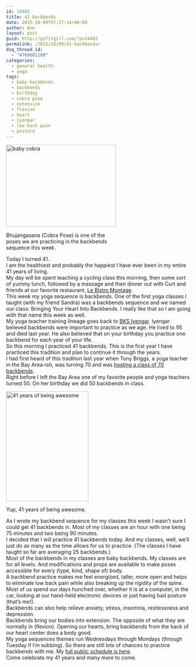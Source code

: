 ```yaml
---
id: 14402
title: 41 backbends
date: 2015-10-09T07:57:14+00:00
author: Ann
layout: post
guid: http://gofitgirl.com/?p=14402
permalink: /2015/10/09/41-backbends/
dsq_thread_id:
  - "4769681100"
categories:
  - general health
  - yoga
tags:
  - baby backbends
  - backbends
  - birthday
  - cobra pose
  - extension
  - flexion
  - heart
  - iyengar
  - low back pain
  - posture
---
```

<div id="attachment_14403" style="width: 310px" class="wp-caption alignleft">
  <a href="http://gofitgirl.com/2015/10/41-backbends/baby-cobra/" rel="attachment wp-att-14403"><img class="size-medium wp-image-14403" src="http://gofitgirl.com/wp-content/uploads/2015/10/baby-cobra-300x225.jpg" alt="baby cobra" width="300" height="225" /></a>
  
  <p class="wp-caption-text">
    Bhujangasana (Cobra Pose) is one of the poses we are practicing in the backbends sequence this week.
  </p>
</div>

  
Today I turned 41.  
I am the healthiest and probably the happiest I have ever been in my entire 41 years of living.  
My day will be spent teaching a cycling class this morning, then some sort of yummy lunch, followed by a massage and then dinner out with Curt and friends at our favorite restaurant, [Le Bistro Montage](http://www.montageportland.com).  
This week my yoga sequence is backbends. One of the first yoga classes I taught (with my friend Sandra) was a backbends sequence and we named our class: Bringing Your Heart Into Backbends. I really like that so I am going with that name this week as well.  
My yoga teacher training lineage goes back to [BKS Iyengar](http://www.bksiyengar.com). Iyengar believed backbends were important to practice as we age. He lived to 95 and died last year. He also believed that on your birthday you practice one backbend for each year of your life.  
So this morning I practiced 41 backbends. This is the first year I have practiced this tradition and plan to continue it through the years.  
I had first heard of this tradition last year when Tony Briggs, a yoga teacher in the Bay Area-ish, was turning 70 and was [hosting a class of 70 backbends](http://www.tonybriggsyoga.com/wp-content/uploads/SAVE-THE-DATE-70th-bday-flyer.pdf).  
Right before I left the Bay Area one of my favorite people and yoga teachers turned 50. On her birthday we did 50 backbends in class.  


<div id="attachment_14406" style="width: 235px" class="wp-caption alignright">
  <a href="http://gofitgirl.com/2015/10/41-backbends/img_7155/" rel="attachment wp-att-14406"><img class="wp-image-14406 size-medium" src="http://gofitgirl.com/wp-content/uploads/2015/10/IMG_7155-e1444237495245-225x300.jpg" alt="41 years of being awesome" width="225" height="300" /></a>
  
  <p class="wp-caption-text">
    Yup, 41 years of being awesome.
  </p>
</div>

  
As I wrote my backbend sequence for my classes this week I wasn&#8217;t sure I could get 41 backbends in. Most of my classes are an hour with one being 75 minutes and two being 90 minutes.  
I decided that I will practice 41 backbends today. And my classes, well, we&#8217;ll just do as many as the time allows for us to practice. (The classes I have taught so far are averaging 25 backbends.)  
Most of the backbends in my classes are baby backbends. My classes are for all levels. And modifications and props are available to make poses accessible for every (type, kind, shape of) body.  
A backbend practice makes me feel energized, taller, more open and helps to eliminate low back pain while also breaking up the rigidity of the spine. Most of us spend our days hunched over, whether it is at a computer, in the car, looking at our hand-held electronic devices or just having bad posture (that&#8217;s me!).  
Backbends can also help relieve anxiety, stress, insomnia, restlessness and depression.  
Backbends bring our bodies into extension. The opposite of what they are normally in (flexion). Opening our hearts, bring backbends from the back of our heart center does a body good.  
My yoga sequences themes run Wednesdays through Mondays (through Tuesday if I&#8217;m subbing). So there are still lots of chances to practice backbends with me. My [full public schedule is here](http://gofitgirl.com/yoga-classes/).  
Come celebrate my 41 years and many more to come.